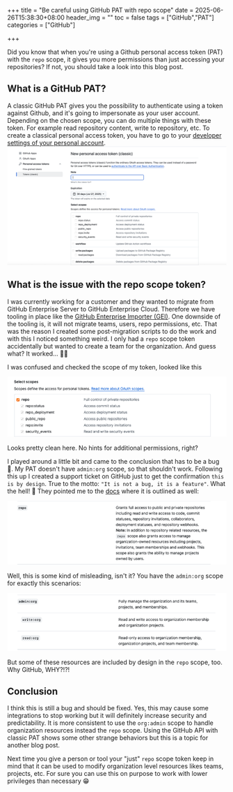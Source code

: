 +++
title = "Be careful using GitHub PAT with repo scope"
date = 2025-06-26T15:38:30+08:00
header_img = ""
toc = false
tags = ["GitHub","PAT"]
categories = ["GitHub"]

+++


Did you know that when you're using a Github personal access token (PAT) with the ```repo``` scope, it gives you more permissions than just accessing your repositories? If not, you should take a look into this blog post. 

## What is a GitHub PAT?
A classic GitHub PAT gives you the possibility to authenticate using a token against Github, and it's going to impersonate as your user account. Depending on the chosen scope, you can do multiple things with these token. For example read repository content, write to repository, etc. To create a classical personal access token, you have to go to your [developer settings of your personal account](https://github.com/settings/tokens?type=classic). 
![PAT creation](pat-creation.png)


## What is the issue with the repo scope token? 
I was currently working for a customer and they wanted to migrate from GitHub Enterprise Server to GitHub Enterprise Cloud. Therefore we have tooling in place like the [GitHub Enterprise Importer (GEI)](https://docs.github.com/en/migrations/using-github-enterprise-importer). One downside of the tooling is, it will not migrate teams, users, repo permissions, etc. That was the reason I created some post-migration scripts to do the work and with this I noticed something weird. I only had a `repo` scope token accidentally but wanted to create a team for the organization. And guess what? It worked... 😵‍💫

I was confused and checked the scope of my token, looked like this

![repo scope](repo-scope.png)

Looks pretty clean here. No hints for additional permissions, right? 

I played around a little bit and came to the conclusion that has to be a bug 💪. My PAT doesn't have `admin:org` scope, so that shouldn't work. Following this up I created a support ticket on GitHub just to get the confirmation `this is by design`. True to the motto: `"It is not a bug, it is a feature"`. What the hell! 🤯
They pointed me to the [docs](https://docs.github.com/en/apps/oauth-apps/building-oauth-apps/scopes-for-oauth-apps#available-scopes) where it is outlined as well:

![repo scope docs](repo-scope-docs.png)

Well, this is some kind of misleading, isn't it? You have the `admin:org` scope for exactly this scenarios:

![org admin scope docs](org-admin-scope-docs.png)

But some of these resources are included by design in the `repo` scope, too. Why GitHub, WHY?!?!


## Conclusion
I think this is still a bug and should be fixed. Yes, this may cause some integrations to stop working but it will definitely increase security and predictability. It is more consistent to use the `org:admin` scope to handle organization resources instead the `repo` scope. Using the GitHub API with classic PAT shows some other strange behaviors but this is a topic for another blog post.

Next time you give a person or tool your "just" `repo` scope token keep in mind that it can be used to modify organization level resources likes teams, projects, etc. For sure you can use this on purpose to work with lower privileges than necessary 😁